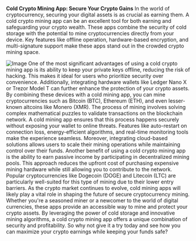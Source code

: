 **Cold Crypto Mining App: Secure Your Crypto Gains**
In the world of cryptocurrency, securing your digital assets is as crucial as earning them. A cold crypto mining app can be an excellent tool for both earning and safeguarding your crypto wealth. These apps combine the security of cold storage with the potential to mine cryptocurrencies directly from your device. Key features like offline operation, hardware-based encryption, and multi-signature support make these apps stand out in the crowded crypto mining space.

![Image](https://github.com/user-attachments/assets/4a25d116-2220-4385-b08e-f287af8fcbc4)
One of the most significant advantages of using a cold crypto mining app is its ability to keep your private keys offline, reducing the risk of hacking. This makes it ideal for users who prioritize security over convenience. Additionally, integrating hardware wallets like Ledger Nano X or Trezor Model T can further enhance the protection of your crypto assets. By combining these devices with a cold mining app, you can mine cryptocurrencies such as Bitcoin (BTC), Ethereum (ETH), and even lesser-known altcoins like Monero (XMR).
The process of mining involves solving complex mathematical puzzles to validate transactions on the blockchain network. A cold mining app ensures that this process happens securely without exposing your wallet to online threats. Features like auto-restart on connection loss, energy-efficient algorithms, and real-time monitoring tools make the experience seamless. Moreover, integrating cloud-based solutions allows users to scale their mining operations while maintaining control over their funds.
Another benefit of using a cold crypto mining app is the ability to earn passive income by participating in decentralized mining pools. This approach reduces the upfront cost of purchasing expensive mining hardware while still allowing you to contribute to the network. Popular cryptocurrencies like Dogecoin (DOGE) and Litecoin (LTC) are particularly well-suited for this type of mining due to their lower entry barriers.
As the crypto market continues to evolve, cold mining apps will likely play a vital role in shaping the future of secure cryptocurrency mining. Whether you're a seasoned miner or a newcomer to the world of digital currencies, these apps provide an accessible way to mine and protect your crypto assets.
By leveraging the power of cold storage and innovative mining algorithms, a cold crypto mining app offers a unique combination of security and profitability. So why not give it a try today and see how you can maximize your crypto earnings while keeping your funds safe?
